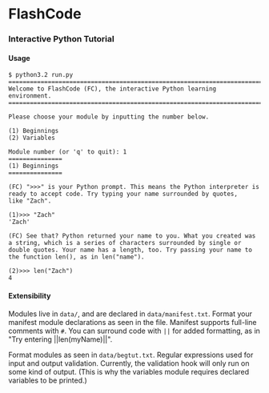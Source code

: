 # FlashCode
### Interactive Python Tutorial

#### Usage
    $ python3.2 run.py
    =======================================================================
    Welcome to FlashCode (FC), the interactive Python learning environment.
    =======================================================================

    Please choose your module by inputting the number below.

    (1) Beginnings
    (2) Variables

    Module number (or 'q' to quit): 1
    ===============
    (1) Beginnings
    ===============

    (FC) ">>>" is your Python prompt. This means the Python interpreter is
    ready to accept code. Try typing your name surrounded by quotes,
    like "Zach".

    (1)>>> "Zach"
    'Zach'

    (FC) See that? Python returned your name to you. What you created was
    a string, which is a series of characters surrounded by single or
    double quotes. Your name has a length, too. Try passing your name to
    the function len(), as in len("name").

    (2)>>> len("Zach")
    4

#### Extensibility
Modules live in `data/`, and are declared in `data/manifest.txt`. Format your manifest module declarations as seen in the file. Manifest supports full-line comments with `#`. You can surround
code with `||` for added formatting, as in "Try entering ||len(myName)||".

Format modules as seen in `data/begtut.txt`. Regular expressions used for input and output validation. Currently, the validation hook will only run on some kind of output. (This is why the variables module requires declared variables to be printed.)